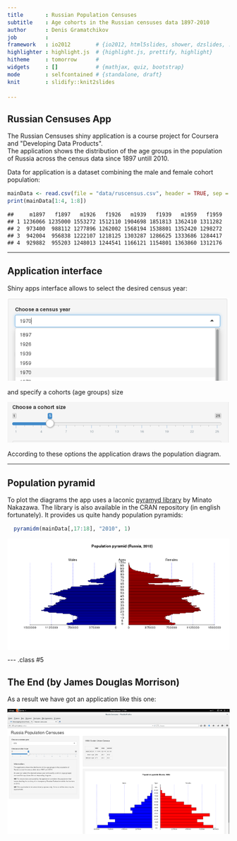```yaml
---
title       : Russian Population Censuses
subtitle    : Age cohorts in the Russian censuses data 1897-2010
author      : Denis Gramatchikov
job         : 
framework   : io2012        # {io2012, html5slides, shower, dzslides, ...}
highlighter : highlight.js  # {highlight.js, prettify, highlight}
hitheme     : tomorrow      # 
widgets     : []            # {mathjax, quiz, bootstrap}
mode        : selfcontained # {standalone, draft}
knit        : slidify::knit2slides

---
```


## Russian Censuses App  
The Russian Censuses shiny application is a course project for Coursera and "Developing Data Products".    
The application shows the distribution of the age groups in the population of Russia across the census data since 1897  untill 2010.  

Data for application is a dataset combining the male and female cohort population:  

```r
mainData <- read.csv(file = "data/ruscensus.csv", header = TRUE, sep = ";")
print(mainData[1:4, 1:8])
```

```
##     m1897   f1897   m1926   f1926   m1939   f1939   m1959   f1959
## 1 1236066 1235000 1553272 1512110 1904698 1851813 1362410 1311282
## 2  973400  988112 1277896 1262002 1568194 1538801 1352420 1298272
## 3  942004  956838 1222107 1218125 1303287 1286625 1333686 1284417
## 4  929882  955203 1248013 1244541 1166121 1154801 1363860 1312176
```

---

## Application interface  
Shiny apps interface allows to select the desired census year:  

![1](figures/sel_input.png)  

and specify a cohorts (age groups) size  

![2](figures/slider_input.png)  

According to these options the application draws the population diagram.  

---

## Population pyramid  
To plot the diagrams the app uses a laconic [pyramyd library](http://minato.sip21c.org/swtips/R.html#PYRAMID) by Minato Nakazawa. The library is also available in the CRAN repository (in english fortunately). It provides us quite handy population pyramids:


```r
  pyramidm(mainData[,17:18], "2010", 1)
```

<img src="assets/fig/pyramidplot-1.png" title="plot of chunk pyramidplot" alt="plot of chunk pyramidplot" style="display: block; margin: auto;" />

--- .class #5 

## The End (by James Douglas Morrison)
As a result we have got an application like this one:  

![3](figures/preview.png)  
